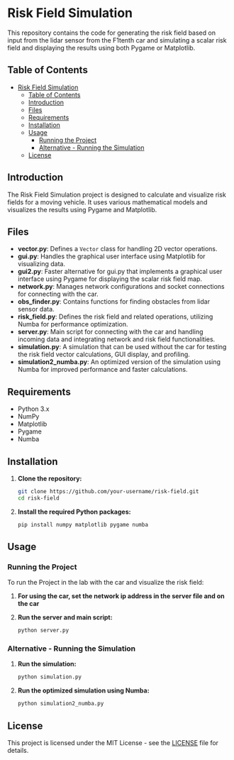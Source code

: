 # Risk Field Simulation

This repository contains the code for generating the risk field based on input from the lidar sensor from the F1tenth car and simulating a scalar risk field and displaying the results using both Pygame or Matplotlib.

## Table of Contents

- [Risk Field Simulation](#risk-field-simulation)
  - [Table of Contents](#table-of-contents)
  - [Introduction](#introduction)
  - [Files](#files)
  - [Requirements](#requirements)
  - [Installation](#installation)
  - [Usage](#usage)
    - [Running the Project](#running-the-project)
    - [Alternative - Running the Simulation](#alternative---running-the-simulation)
  - [License](#license)



## Introduction

The Risk Field Simulation project is designed to calculate and visualize risk fields for a moving vehicle. It uses various mathematical models and visualizes the results using Pygame and Matplotlib.



## Files

- **vector.py**: Defines a `Vector` class for handling 2D vector operations.
- **gui.py**: Handles the graphical user interface using Matplotlib for visualizing data.
- **gui2.py**: Faster alternative for gui.py that implements a graphical user interface using Pygame for displaying the scalar risk field map.
- **network.py**: Manages network configurations and socket connections for connecting with the car.
- **obs_finder.py**: Contains functions for finding obstacles from lidar sensor data.
- **risk_field.py**: Defines the risk field and related operations, utilizing Numba for performance optimization.
- **server.py**: Main script for connecting with the car and handling incoming data and integrating network and risk field functionalities.
- **simulation.py**: A simulation that can be used without the car for testing the risk field vector calculations, GUI display, and profiling.
- **simulation2_numba.py**: An optimized version of the simulation using Numba for improved performance and faster calculations.


## Requirements

- Python 3.x
- NumPy
- Matplotlib
- Pygame
- Numba

## Installation

1. **Clone the repository:**
    ```sh
    git clone https://github.com/your-username/risk-field.git
    cd risk-field
    ```

2. **Install the required Python packages:**
    ```sh
    pip install numpy matplotlib pygame numba
    ```

## Usage

### Running the Project

To run the Project in the lab with the car and visualize the risk field:
1. **For using the car, set the network ip address in the server file and on the car**
   
2. **Run the server and main script:**
    ```sh
    python server.py
    ```

### Alternative - Running the Simulation
1. **Run the simulation:**
    ```sh
    python simulation.py
    ```
   
2. **Run the optimized simulation using Numba:**
    ```sh
    python simulation2_numba.py
    ```






## License

This project is licensed under the MIT License - see the [LICENSE](LICENSE) file for details.
